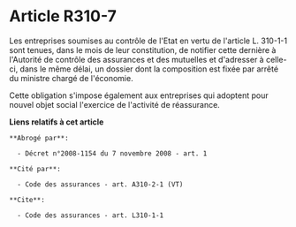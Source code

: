# Article R310-7

Les entreprises soumises au contrôle de l'Etat en vertu de l'article L. 310-1-1 sont tenues, dans le mois de leur
constitution, de notifier cette dernière à l'Autorité de contrôle des assurances et des mutuelles et d'adresser à celle-ci,
dans le même délai, un dossier dont la composition est fixée par arrêté du ministre chargé de l'économie.

Cette obligation s'impose également aux entreprises qui adoptent pour nouvel objet social l'exercice de l'activité de
réassurance.

**Liens relatifs à cet article**

	**Abrogé par**:

	  - Décret n°2008-1154 du 7 novembre 2008 - art. 1

	**Cité par**:

	  - Code des assurances - art. A310-2-1 (VT)

	**Cite**:

	  - Code des assurances - art. L310-1-1
